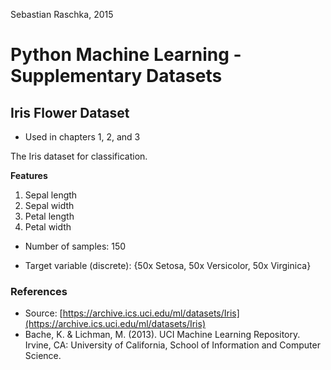 Sebastian Raschka, 2015

# Python Machine Learning - Supplementary Datasets

## Iris Flower Dataset

- Used in chapters 1, 2, and 3

The Iris dataset for classification.

**Features**

1. Sepal length
2. Sepal width
3. Petal length
4. Petal width

- Number of samples: 150

- Target variable (discrete): {50x Setosa, 50x Versicolor, 50x Virginica}

### References

- Source: [https://archive.ics.uci.edu/ml/datasets/Iris](https://archive.ics.uci.edu/ml/datasets/Iris)
- Bache, K. & Lichman, M. (2013). UCI Machine Learning Repository. Irvine, CA: University of California, School of Information and Computer Science.
